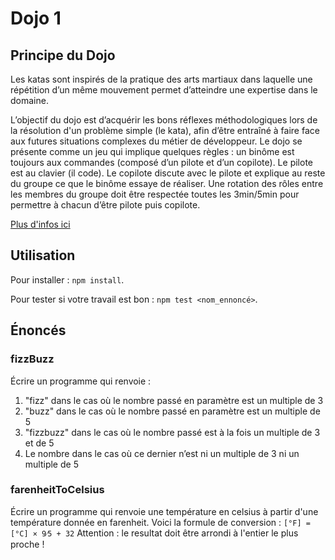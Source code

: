 # Dojo 1

## Principe du Dojo

Les katas sont inspirés de la pratique des arts martiaux dans laquelle une 
répétition d’un même mouvement permet d’atteindre une expertise dans le domaine. 

L’objectif du dojo est d’acquérir les bons réflexes méthodologiques lors de la résolution d'un problème simple (le kata), 
afin d’être entraîné à faire face aux futures situations complexes du métier de développeur.
Le dojo se présente comme un jeu qui implique quelques règles : un binôme est toujours aux 
commandes (composé d’un pilote et d’un copilote). 
Le pilote est au clavier (il code). Le copilote discute avec le pilote et explique au reste du groupe ce 
que le binôme essaye de réaliser. Une rotation des rôles entre les membres du groupe doit être 
respectée toutes les 3min/5min pour permettre à chacun d’être pilote puis copilote. 

[Plus d'infos ici](https://docs.google.com/presentation/d/1pa5hDFLPW53jxsTltx_pCwlh6vDU09DeFAT3XxNIoDY/pub?start=false&loop=false&delayms=30000&slide=id.p)

## Utilisation

Pour installer : `npm install`.

Pour tester si votre travail est bon : `npm test <nom_ennoncé>`.

## Énoncés

### fizzBuzz

Écrire un programme qui renvoie :
1. "fizz" dans le cas où le nombre passé en paramètre est un multiple de 3
2. "buzz" dans le cas où le nombre passé en paramètre est un multiple de 5
3. "fizzbuzz" dans le cas où le nombre passé est à la fois un multiple de 3 et de 5
4. Le nombre dans le cas où ce dernier n’est ni un multiple de 3 ni un multiple de 5

### farenheitToCelsius

Écrire un programme qui renvoie une température en celsius à partir d'une température donnée en farenheit.
Voici la formule de conversion : `[°F] = [°C] × ​9⁄5 + 32`
Attention : le resultat doit être arrondi à l'entier le plus proche !

